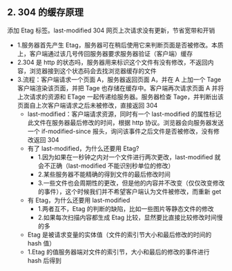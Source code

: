 ## 2. 304 的缓存原理

添加 Etag 标签。last-modified 304 网页上次请求没有更新，节省宽带和开销

* 1.服务器首先产生 Etag，服务器可在稍后使用它来判断页面是否被修改。本质上，客户端通过该几号传回服务器要求服务器验证（客户端）缓存
* 2.304 是 http 的状态吗，服务器用来标识这个文件有没有修改，不返回内容，浏览器接到这个状态码会去找浏览器缓存的文件
* 3.流程：客户端请求一个页面 A，服务器返回页面 A，并在 A 上加一个 Tage 客户端渲染该页面，并把 Tage 也存储在缓存中。客户端再次请求页面 A 并将上次请求的资源和 ETage 一起传递给服务器。服务器检查 Tage，并判断出该页面自上次客户端请求之后未被修改，直接返回 304
  * last-modified：客户端请求资源，同时有一个 last-modified 的属性标记此文件在服务器最后修改的时间，根据 http 协议。浏览器会向服务器发送一个 if-modified-since 报头，询问该事件之后文件是否被修改，没有修改返回 304
  - 有了 last-modified，为什么还要用 Etag?
    * 1.因为如果在一秒钟之内对一个文件进行两次更改，last-modified 就会不正确（last-modified 不能识别秒单位的修改）
    * 2.某些服务器不能精确的得到文件的最后修改时间
    * 3.一些文件也会周期性的更改，但是他的内容并不改变（仅仅改变修改的事件），这个时候我们并不希望客户端认为文件被修改，而重新 get
  - 有 Etag，为什么还要用 last-modified
    * 1.两者互不，Etag 的判断的缺陷，比如一些图片等静态文件的修改
    * 2.如果每次扫描内容都生成 Etag 比较，显然要比直接比较修改时间慢的多
  - Etag 是被请求变量的实体值（文件的索引节大小和最后修改的时间的 hash 值）
  - 1.Etag 的值服务器端对文件的索引节，大小和最后的修改的事件进行 hash 后得到
